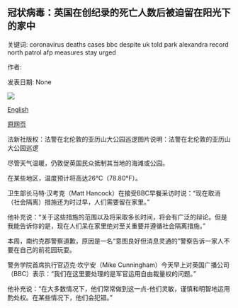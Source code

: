 ## 冠状病毒：英国在创纪录的死亡人数后被迫留在阳光下的家中

关键词: coronavirus deaths cases bbc despite uk told park alexandra record north patrol afp measures stay urged

作者: 

发表日期: None

![](https://m.files.bbci.co.uk/modules/bbc-morph-news-waf-page-meta/4.1.2/bbc_news_logo.png)

[English](Coronavirus%3A%20UK%20urged%20to%20stay%20home%20despite%20sun%20after%20record%20deaths.md)

[原网页](https://www.bbc.com/news/live/world-52252981)

法新社版权：法警在北伦敦的亚历山大公园巡逻图片说明：法警在北伦敦的亚历山大公园巡逻

尽管天气温暖，仍敦促英国民众抵制其当地的海滩或公园。

在某些地区，温度预计将高达26°C（78.80°F）。

卫生部长马特·汉考克（Matt Hancock）在接受BBC早餐采访时说：“现在取消（社会隔离）措施还为时过早，人们需要留在家里。”

他补充说：“关于这些措施的范围以及将采取多长时间，将会有广泛的辩论。但是我能告诉你的是，现在人们呆在家里绝对至关重要并遵循社会隔离措施。”

本周，南约克郡警察道歉，原因是一名“意图良好但消息灵通的”警察告诉一家人不要在自己的前花园玩耍。

警务学院首席执行官迈克·坎宁安（Mike Cunningham）今天早上对英国广播公司（BBC）表示：“我们在这里要处理的是军官运用自由裁量权的问题。”

他补充说：“在大多数情况下，他们常常做到这一点-他们灵敏，谨慎和明智地运用酌处权。在某些情况下，他们会犯错。”